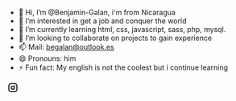 - 👋 Hi, I’m @Benjamin-Galan, i'm from Nicaragua
- 👀 I’m interested in get a job and conquer the world
- 🌱 I’m currently learning html, css, javascript, sass, php, mysql.
- 💞️ I’m looking to collaborate on projects to gain experience
- 📫 Mail: begalan@outlook.es 
- 😄 Pronouns: him
- ⚡ Fun fact: My english is not the coolest but i continue learning

<!---
Benjamin-Galan/Benjamin-Galan is a ✨ special ✨ repository because its `README.md` (this file) appears on your GitHub profile.
You can click the Preview link to take a look at your changes.
--->
<a href=""> <svg  xmlns="http://www.w3.org/2000/svg"  width="24"  height="24"  viewBox="0 0 24 24"  fill="none"  stroke="currentColor"  stroke-width="2"  stroke-linecap="round"  stroke-linejoin="round"  class="icon icon-tabler icons-tabler-outline icon-tabler-brand-instagram"><path stroke="none" d="M0 0h24v24H0z" fill="none"/><path d="M4 4m0 4a4 4 0 0 1 4 -4h8a4 4 0 0 1 4 4v8a4 4 0 0 1 -4 4h-8a4 4 0 0 1 -4 -4z" /><path d="M12 12m-3 0a3 3 0 1 0 6 0a3 3 0 1 0 -6 0" /><path d="M16.5 7.5l0 .01" /></svg> </a>
